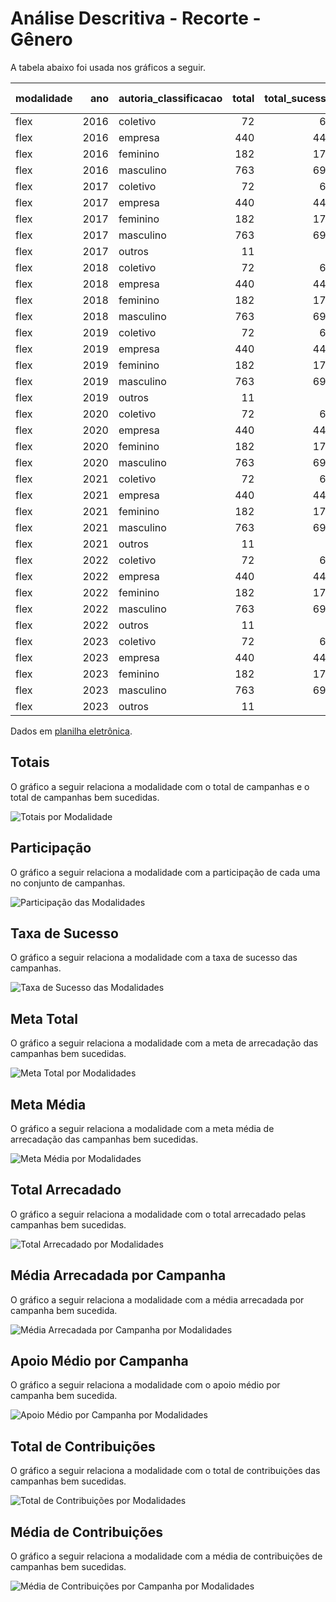 # Análise Descritiva - Recorte - Gênero

A tabela abaixo foi usada nos gráficos a seguir.

| modalidade   |   ano | autoria_classificacao   |   total |   total_sucesso |   particip (%) |   taxa_sucesso (%) |    meta (R$) |   meta_avg (R$) |   meta_std (R$) |   meta_min (R$) |   meta_max (R$) |   arrecadado_sucesso (R$) |   arrecadado_avg (R$) |   arrecadado_std (R$) |   arrecadado_min (R$) |   arrecadado_max (R$) |   apoio_medio (R$) |   apoio_std (R$) |   apoio_min (R$) |   apoio_max (R$) |   contribuicoes |   contribuicoes_med |   contribuicoes_std |   contribuicoes_min |   contribuicoes_max |
|:-------------|------:|:------------------------|--------:|----------------:|---------------:|-------------------:|-------------:|----------------:|----------------:|----------------:|----------------:|--------------------------:|----------------------:|----------------------:|----------------------:|----------------------:|-------------------:|-----------------:|-----------------:|-----------------:|----------------:|--------------------:|--------------------:|--------------------:|--------------------:|
| flex         |  2016 | coletivo                |      72 |              69 |           4,9% |              95,8% |   721.610,31 |       10.458,12 |       11.144,23 |           44,33 |       50.590,20 |              1.479.515,33 |             21.442,25 |             34.235,40 |                 29,81 |            169.836,91 |              88,06 |            47,97 |            14,91 |           254,24 |          15.501 |               224,7 |               325,0 |                 1,0 |             2.015,0 |
| flex         |  2016 | empresa                 |     440 |             440 |          30,0% |             100,0% | 5.883.940,64 |       13.372,59 |       19.267,96 |           23,99 |      147.790,83 |              9.259.515,00 |             21.044,35 |             46.143,04 |                 34,74 |            708.972,78 |              89,82 |            37,90 |            16,18 |           233,40 |          95.943 |               218,1 |               486,2 |                 1,0 |             7.954,0 |
| flex         |  2016 | feminino                |     182 |             176 |          12,4% |              96,7% | 1.712.986,47 |        9.732,88 |       10.102,89 |           46,56 |       83.151,82 |              1.145.985,99 |              6.511,28 |              6.521,40 |                 35,53 |             29.736,69 |              67,58 |            23,29 |            18,48 |           154,85 |          17.194 |                97,7 |                95,8 |                 1,0 |               453,0 |
| flex         |  2016 | masculino               |     763 |             691 |          52,0% |              90,6% | 7.150.010,83 |       10.347,34 |       16.064,05 |           12,04 |      198.811,94 |              6.465.887,70 |              9.357,29 |             27.421,05 |                 10,77 |            442.290,11 |              71,28 |            40,79 |            10,77 |           461,52 |          74.806 |               108,3 |               214,1 |                 1,0 |             3.474,0 |
| flex         |  2017 | coletivo                |      72 |              69 |           4,9% |              95,8% |   721.610,31 |       10.458,12 |       11.144,23 |           44,33 |       50.590,20 |              1.479.515,33 |             21.442,25 |             34.235,40 |                 29,81 |            169.836,91 |              88,06 |            47,97 |            14,91 |           254,24 |          15.501 |               224,7 |               325,0 |                 1,0 |             2.015,0 |
| flex         |  2017 | empresa                 |     440 |             440 |          30,0% |             100,0% | 5.883.940,64 |       13.372,59 |       19.267,96 |           23,99 |      147.790,83 |              9.259.515,00 |             21.044,35 |             46.143,04 |                 34,74 |            708.972,78 |              89,82 |            37,90 |            16,18 |           233,40 |          95.943 |               218,1 |               486,2 |                 1,0 |             7.954,0 |
| flex         |  2017 | feminino                |     182 |             176 |          12,4% |              96,7% | 1.712.986,47 |        9.732,88 |       10.102,89 |           46,56 |       83.151,82 |              1.145.985,99 |              6.511,28 |              6.521,40 |                 35,53 |             29.736,69 |              67,58 |            23,29 |            18,48 |           154,85 |          17.194 |                97,7 |                95,8 |                 1,0 |               453,0 |
| flex         |  2017 | masculino               |     763 |             691 |          52,0% |              90,6% | 7.150.010,83 |       10.347,34 |       16.064,05 |           12,04 |      198.811,94 |              6.465.887,70 |              9.357,29 |             27.421,05 |                 10,77 |            442.290,11 |              71,28 |            40,79 |            10,77 |           461,52 |          74.806 |               108,3 |               214,1 |                 1,0 |             3.474,0 |
| flex         |  2017 | outros                  |      11 |               7 |           0,7% |              63,6% |   131.168,46 |       18.738,35 |       19.781,31 |        2.420,45 |       54.319,48 |                 11.227,92 |              1.603,99 |              2.112,50 |                 42,36 |              5.515,84 |              45,24 |            14,93 |            21,18 |            63,40 |             202 |                28,9 |                34,7 |                 2,0 |                87,0 |
| flex         |  2018 | coletivo                |      72 |              69 |           4,9% |              95,8% |   721.610,31 |       10.458,12 |       11.144,23 |           44,33 |       50.590,20 |              1.479.515,33 |             21.442,25 |             34.235,40 |                 29,81 |            169.836,91 |              88,06 |            47,97 |            14,91 |           254,24 |          15.501 |               224,7 |               325,0 |                 1,0 |             2.015,0 |
| flex         |  2018 | empresa                 |     440 |             440 |          30,0% |             100,0% | 5.883.940,64 |       13.372,59 |       19.267,96 |           23,99 |      147.790,83 |              9.259.515,00 |             21.044,35 |             46.143,04 |                 34,74 |            708.972,78 |              89,82 |            37,90 |            16,18 |           233,40 |          95.943 |               218,1 |               486,2 |                 1,0 |             7.954,0 |
| flex         |  2018 | feminino                |     182 |             176 |          12,4% |              96,7% | 1.712.986,47 |        9.732,88 |       10.102,89 |           46,56 |       83.151,82 |              1.145.985,99 |              6.511,28 |              6.521,40 |                 35,53 |             29.736,69 |              67,58 |            23,29 |            18,48 |           154,85 |          17.194 |                97,7 |                95,8 |                 1,0 |               453,0 |
| flex         |  2018 | masculino               |     763 |             691 |          52,0% |              90,6% | 7.150.010,83 |       10.347,34 |       16.064,05 |           12,04 |      198.811,94 |              6.465.887,70 |              9.357,29 |             27.421,05 |                 10,77 |            442.290,11 |              71,28 |            40,79 |            10,77 |           461,52 |          74.806 |               108,3 |               214,1 |                 1,0 |             3.474,0 |
| flex         |  2019 | coletivo                |      72 |              69 |           4,9% |              95,8% |   721.610,31 |       10.458,12 |       11.144,23 |           44,33 |       50.590,20 |              1.479.515,33 |             21.442,25 |             34.235,40 |                 29,81 |            169.836,91 |              88,06 |            47,97 |            14,91 |           254,24 |          15.501 |               224,7 |               325,0 |                 1,0 |             2.015,0 |
| flex         |  2019 | empresa                 |     440 |             440 |          30,0% |             100,0% | 5.883.940,64 |       13.372,59 |       19.267,96 |           23,99 |      147.790,83 |              9.259.515,00 |             21.044,35 |             46.143,04 |                 34,74 |            708.972,78 |              89,82 |            37,90 |            16,18 |           233,40 |          95.943 |               218,1 |               486,2 |                 1,0 |             7.954,0 |
| flex         |  2019 | feminino                |     182 |             176 |          12,4% |              96,7% | 1.712.986,47 |        9.732,88 |       10.102,89 |           46,56 |       83.151,82 |              1.145.985,99 |              6.511,28 |              6.521,40 |                 35,53 |             29.736,69 |              67,58 |            23,29 |            18,48 |           154,85 |          17.194 |                97,7 |                95,8 |                 1,0 |               453,0 |
| flex         |  2019 | masculino               |     763 |             691 |          52,0% |              90,6% | 7.150.010,83 |       10.347,34 |       16.064,05 |           12,04 |      198.811,94 |              6.465.887,70 |              9.357,29 |             27.421,05 |                 10,77 |            442.290,11 |              71,28 |            40,79 |            10,77 |           461,52 |          74.806 |               108,3 |               214,1 |                 1,0 |             3.474,0 |
| flex         |  2019 | outros                  |      11 |               7 |           0,7% |              63,6% |   131.168,46 |       18.738,35 |       19.781,31 |        2.420,45 |       54.319,48 |                 11.227,92 |              1.603,99 |              2.112,50 |                 42,36 |              5.515,84 |              45,24 |            14,93 |            21,18 |            63,40 |             202 |                28,9 |                34,7 |                 2,0 |                87,0 |
| flex         |  2020 | coletivo                |      72 |              69 |           4,9% |              95,8% |   721.610,31 |       10.458,12 |       11.144,23 |           44,33 |       50.590,20 |              1.479.515,33 |             21.442,25 |             34.235,40 |                 29,81 |            169.836,91 |              88,06 |            47,97 |            14,91 |           254,24 |          15.501 |               224,7 |               325,0 |                 1,0 |             2.015,0 |
| flex         |  2020 | empresa                 |     440 |             440 |          30,0% |             100,0% | 5.883.940,64 |       13.372,59 |       19.267,96 |           23,99 |      147.790,83 |              9.259.515,00 |             21.044,35 |             46.143,04 |                 34,74 |            708.972,78 |              89,82 |            37,90 |            16,18 |           233,40 |          95.943 |               218,1 |               486,2 |                 1,0 |             7.954,0 |
| flex         |  2020 | feminino                |     182 |             176 |          12,4% |              96,7% | 1.712.986,47 |        9.732,88 |       10.102,89 |           46,56 |       83.151,82 |              1.145.985,99 |              6.511,28 |              6.521,40 |                 35,53 |             29.736,69 |              67,58 |            23,29 |            18,48 |           154,85 |          17.194 |                97,7 |                95,8 |                 1,0 |               453,0 |
| flex         |  2020 | masculino               |     763 |             691 |          52,0% |              90,6% | 7.150.010,83 |       10.347,34 |       16.064,05 |           12,04 |      198.811,94 |              6.465.887,70 |              9.357,29 |             27.421,05 |                 10,77 |            442.290,11 |              71,28 |            40,79 |            10,77 |           461,52 |          74.806 |               108,3 |               214,1 |                 1,0 |             3.474,0 |
| flex         |  2021 | coletivo                |      72 |              69 |           4,9% |              95,8% |   721.610,31 |       10.458,12 |       11.144,23 |           44,33 |       50.590,20 |              1.479.515,33 |             21.442,25 |             34.235,40 |                 29,81 |            169.836,91 |              88,06 |            47,97 |            14,91 |           254,24 |          15.501 |               224,7 |               325,0 |                 1,0 |             2.015,0 |
| flex         |  2021 | empresa                 |     440 |             440 |          30,0% |             100,0% | 5.883.940,64 |       13.372,59 |       19.267,96 |           23,99 |      147.790,83 |              9.259.515,00 |             21.044,35 |             46.143,04 |                 34,74 |            708.972,78 |              89,82 |            37,90 |            16,18 |           233,40 |          95.943 |               218,1 |               486,2 |                 1,0 |             7.954,0 |
| flex         |  2021 | feminino                |     182 |             176 |          12,4% |              96,7% | 1.712.986,47 |        9.732,88 |       10.102,89 |           46,56 |       83.151,82 |              1.145.985,99 |              6.511,28 |              6.521,40 |                 35,53 |             29.736,69 |              67,58 |            23,29 |            18,48 |           154,85 |          17.194 |                97,7 |                95,8 |                 1,0 |               453,0 |
| flex         |  2021 | masculino               |     763 |             691 |          52,0% |              90,6% | 7.150.010,83 |       10.347,34 |       16.064,05 |           12,04 |      198.811,94 |              6.465.887,70 |              9.357,29 |             27.421,05 |                 10,77 |            442.290,11 |              71,28 |            40,79 |            10,77 |           461,52 |          74.806 |               108,3 |               214,1 |                 1,0 |             3.474,0 |
| flex         |  2021 | outros                  |      11 |               7 |           0,7% |              63,6% |   131.168,46 |       18.738,35 |       19.781,31 |        2.420,45 |       54.319,48 |                 11.227,92 |              1.603,99 |              2.112,50 |                 42,36 |              5.515,84 |              45,24 |            14,93 |            21,18 |            63,40 |             202 |                28,9 |                34,7 |                 2,0 |                87,0 |
| flex         |  2022 | coletivo                |      72 |              69 |           4,9% |              95,8% |   721.610,31 |       10.458,12 |       11.144,23 |           44,33 |       50.590,20 |              1.479.515,33 |             21.442,25 |             34.235,40 |                 29,81 |            169.836,91 |              88,06 |            47,97 |            14,91 |           254,24 |          15.501 |               224,7 |               325,0 |                 1,0 |             2.015,0 |
| flex         |  2022 | empresa                 |     440 |             440 |          30,0% |             100,0% | 5.883.940,64 |       13.372,59 |       19.267,96 |           23,99 |      147.790,83 |              9.259.515,00 |             21.044,35 |             46.143,04 |                 34,74 |            708.972,78 |              89,82 |            37,90 |            16,18 |           233,40 |          95.943 |               218,1 |               486,2 |                 1,0 |             7.954,0 |
| flex         |  2022 | feminino                |     182 |             176 |          12,4% |              96,7% | 1.712.986,47 |        9.732,88 |       10.102,89 |           46,56 |       83.151,82 |              1.145.985,99 |              6.511,28 |              6.521,40 |                 35,53 |             29.736,69 |              67,58 |            23,29 |            18,48 |           154,85 |          17.194 |                97,7 |                95,8 |                 1,0 |               453,0 |
| flex         |  2022 | masculino               |     763 |             691 |          52,0% |              90,6% | 7.150.010,83 |       10.347,34 |       16.064,05 |           12,04 |      198.811,94 |              6.465.887,70 |              9.357,29 |             27.421,05 |                 10,77 |            442.290,11 |              71,28 |            40,79 |            10,77 |           461,52 |          74.806 |               108,3 |               214,1 |                 1,0 |             3.474,0 |
| flex         |  2022 | outros                  |      11 |               7 |           0,7% |              63,6% |   131.168,46 |       18.738,35 |       19.781,31 |        2.420,45 |       54.319,48 |                 11.227,92 |              1.603,99 |              2.112,50 |                 42,36 |              5.515,84 |              45,24 |            14,93 |            21,18 |            63,40 |             202 |                28,9 |                34,7 |                 2,0 |                87,0 |
| flex         |  2023 | coletivo                |      72 |              69 |           4,9% |              95,8% |   721.610,31 |       10.458,12 |       11.144,23 |           44,33 |       50.590,20 |              1.479.515,33 |             21.442,25 |             34.235,40 |                 29,81 |            169.836,91 |              88,06 |            47,97 |            14,91 |           254,24 |          15.501 |               224,7 |               325,0 |                 1,0 |             2.015,0 |
| flex         |  2023 | empresa                 |     440 |             440 |          30,0% |             100,0% | 5.883.940,64 |       13.372,59 |       19.267,96 |           23,99 |      147.790,83 |              9.259.515,00 |             21.044,35 |             46.143,04 |                 34,74 |            708.972,78 |              89,82 |            37,90 |            16,18 |           233,40 |          95.943 |               218,1 |               486,2 |                 1,0 |             7.954,0 |
| flex         |  2023 | feminino                |     182 |             176 |          12,4% |              96,7% | 1.712.986,47 |        9.732,88 |       10.102,89 |           46,56 |       83.151,82 |              1.145.985,99 |              6.511,28 |              6.521,40 |                 35,53 |             29.736,69 |              67,58 |            23,29 |            18,48 |           154,85 |          17.194 |                97,7 |                95,8 |                 1,0 |               453,0 |
| flex         |  2023 | masculino               |     763 |             691 |          52,0% |              90,6% | 7.150.010,83 |       10.347,34 |       16.064,05 |           12,04 |      198.811,94 |              6.465.887,70 |              9.357,29 |             27.421,05 |                 10,77 |            442.290,11 |              71,28 |            40,79 |            10,77 |           461,52 |          74.806 |               108,3 |               214,1 |                 1,0 |             3.474,0 |
| flex         |  2023 | outros                  |      11 |               7 |           0,7% |              63,6% |   131.168,46 |       18.738,35 |       19.781,31 |        2.420,45 |       54.319,48 |                 11.227,92 |              1.603,99 |              2.112,50 |                 42,36 |              5.515,84 |              45,24 |            14,93 |            21,18 |            63,40 |             202 |                28,9 |                34,7 |                 2,0 |                87,0 |

Dados em [planilha eletrônica](./dados/flex-genero.xlsx).


## Totais

O gráfico a seguir relaciona a modalidade com o total de campanhas e o total de campanhas bem sucedidas.

![Totais por Modalidade](./img/flex-genero-totais.png)


## Participação

O gráfico a seguir relaciona a modalidade com a participação de cada uma no conjunto de campanhas.

![Participação das Modalidades](./img/flex-genero-participacao.png)


## Taxa de Sucesso

O gráfico a seguir relaciona a modalidade com a taxa de sucesso das campanhas.

![Taxa de Sucesso das Modalidades](./img/flex-genero-taxa-sucesso.png)


## Meta Total

O gráfico a seguir relaciona a modalidade com a meta de arrecadação das campanhas bem sucedidas.

![Meta Total por Modalidades](./img/flex-genero-meta.png)


## Meta Média

O gráfico a seguir relaciona a modalidade com a meta média de arrecadação das campanhas bem sucedidas.

![Meta Média por Modalidades](./img/flex-genero-meta-med.png)


## Total Arrecadado

O gráfico a seguir relaciona a modalidade com o total arrecadado pelas campanhas bem sucedidas.

![Total Arrecadado por Modalidades](./img/flex-genero-total-arrecadado.png)


## Média Arrecadada por Campanha

O gráfico a seguir relaciona a modalidade com a média arrecadada por campanha bem sucedida.

![Média Arrecadada por Campanha por Modalidades](./img/flex-genero-media-arrecadada.png)


## Apoio Médio por Campanha

O gráfico a seguir relaciona a modalidade com o apoio médio por campanha bem sucedida.

![Apoio Médio por Campanha por Modalidades](./img/flex-genero-apoio-medio.png)


## Total de Contribuições

O gráfico a seguir relaciona a modalidade com o total de contribuições das campanhas bem sucedidas.

![Total de Contribuições por Modalidades](./img/flex-genero-total-contribuicoes.png)


## Média de Contribuições

O gráfico a seguir relaciona a modalidade com a média de contribuições de campanhas bem sucedidas.

![Média de Contribuições por Campanha por Modalidades](./img/flex-genero-media-contribuicoes.png)



